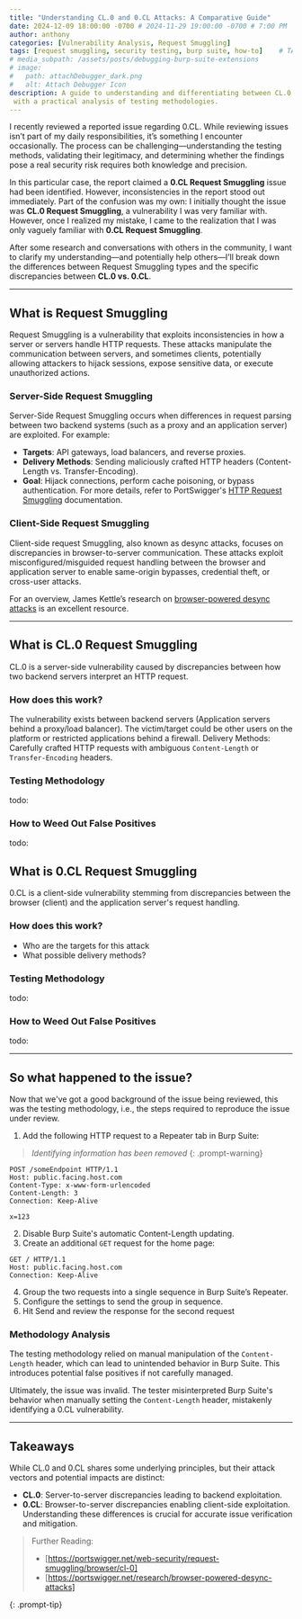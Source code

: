 ```yaml
---
title: "Understanding CL.0 and 0.CL Attacks: A Comparative Guide"
date: 2024-12-09 18:00:00 -0700 # 2024-11-29 19:00:00 -0700 # 7:00 PM
author: anthony
categories: [Vulnerability Analysis, Request Smuggling]
tags: [request smuggling, security testing, burp suite, how-to]    # TAG names should always be lowercase
# media_subpath: /assets/posts/debugging-burp-suite-extensions
# image:
#   path: attachDebugger_dark.png
#   alt: Attach Debugger Icon
description: A guide to understanding and differentiating between CL.0 and 0.CL Request Smuggling vulnerabilities,
 with a practical analysis of testing methodologies.
---
```


I recently reviewed a reported issue regarding 0.CL. While reviewing issues isn’t part of my daily responsibilities, it’s something I encounter occasionally. The process can be challenging—understanding the testing methods, validating their legitimacy, and determining whether the findings pose a real security risk requires both knowledge and precision.

In this particular case, the report claimed a **0.CL Request Smuggling** issue had been identified. However, inconsistencies in the report stood out immediately. Part of the confusion was my own: I initially thought the issue was **CL.0 Request Smuggling**, a vulnerability I was very familiar with. However, once I realized my mistake, I came to the realization that I was only vaguely familiar with **0.CL Request Smuggling**.

After some research and conversations with others in the community, I want to clarify my understanding—and potentially help others—I’ll break down the differences between Request Smuggling types and the specific discrepancies between **CL.0 vs. 0.CL**.

---------------------------------------------------------------------------------------------------
## What is Request Smuggling
Request Smuggling is a vulnerability that exploits inconsistencies in how a server or servers handle HTTP requests. These attacks manipulate the communication between servers, and sometimes clients, potentially allowing attackers to hijack sessions, expose sensitive data, or execute unauthorized actions.

### Server-Side Request Smuggling
Server-Side Request Smuggling occurs when differences in request parsing between two backend systems (such as a proxy and an application server) are exploited. For example:

- **Targets**: API gateways, load balancers, and reverse proxies.
- **Delivery Methods**: Sending maliciously crafted HTTP headers (Content-Length vs. Transfer-Encoding).
- **Goal**: Hijack connections, perform cache poisoning, or bypass authentication.
For more details, refer to PortSwigger's [HTTP Request Smuggling](https://portswigger.net/web-security/request-smuggling) documentation.

### Client-Side Request Smuggling
Client-side request Smuggling, also known as desync attacks, focuses on discrepancies in browser-to-server communication. These attacks exploit misconfigured/misguided request handling between the browser and application server to enable same-origin bypasses, credential theft, or cross-user attacks.

For an overview, James Kettle’s research on [browser-powered desync attacks](https://portswigger.net/research/browser-powered-desync-attacks) is an excellent resource.

---------------------------------------------------------------------------------------------------

## What is CL.0 Request Smuggling
CL.0 is a server-side vulnerability caused by discrepancies between how two backend servers interpret an HTTP request.

### How does this work?
The vulnerability exists between backend servers (Application servers behind a proxy/load balancer).
The victim/target could be other users on the platform or restricted applications behind a firewall.
Delivery Methods: Carefully crafted HTTP requests with ambiguous `Content-Length` or `Transfer-Encoding` headers.

### Testing Methodology
todo:

### How to Weed Out False Positives
todo:

## What is 0.CL Request Smuggling
0.CL is a client-side vulnerability stemming from discrepancies between the browser (client) and the application server's request handling.

### How does this work?
- Who are the targets for this attack
- What possible delivery methods?

### Testing Methodology
todo:

### How to Weed Out False Positives
todo:

---------------------------------------------------------------------------------------------------

## So what happened to the issue?
Now that we've got a good background of the issue being reviewed, this was the testing methodology, i.e., the steps required to reproduce the issue under review.

1. Add the following HTTP request to a Repeater tab in Burp Suite:

> *Identifying information has been removed*
{: .prompt-warning}

```http
POST /someEndpoint HTTP/1.1
Host: public.facing.host.com
Content-Type: x-www-form-urlencoded
Content-Length: 3
Connection: Keep-Alive

x=123
```

2. Disable Burp Suite's automatic Content-Length updating.
3. Create an additional `GET` request for the home page:

```http
GET / HTTP/1.1
Host: public.facing.host.com
Connection: Keep-Alive

```

4. Group the two requests into a single sequence in Burp Suite’s Repeater.
5. Configure the settings to send the group in sequence.
6. Hit Send and review the response for the second request

### Methodology Analysis
The testing methodology relied on manual manipulation of the `Content-Length` header, which can lead to unintended behavior in Burp Suite. This introduces potential false positives if not carefully managed.

Ultimately, the issue was invalid. The tester misinterpreted Burp Suite's behavior when manually setting the `Content-Length` header, mistakenly identifying a 0.CL vulnerability.


--------------------------------------------------------------------------------------------------------------
## Takeaways
While CL.0 and 0.CL shares some underlying principles, but their attack vectors and potential impacts are distinct:

- **CL.0**: Server-to-server discrepancies leading to backend exploitation.
- **0.CL**: Browser-to-server discrepancies enabling client-side exploitation.
Understanding these differences is crucial for accurate issue verification and mitigation.

> Further Reading:
> - [https://portswigger.net/web-security/request-smuggling/browser/cl-0]
> - [https://portswigger.net/research/browser-powered-desync-attacks]
>
{: .prompt-tip}
